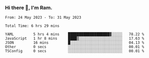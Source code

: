 ### Hi there 👋, I'm Ram.

<!--START_SECTION:waka-->

```text
From: 24 May 2023 - To: 31 May 2023

Total Time: 6 hrs 29 mins

YAML         5 hrs 4 mins    ███████████████████▓░░░░░   78.22 %
JavaScript   1 hr 8 mins     ████▒░░░░░░░░░░░░░░░░░░░░   17.63 %
JSON         16 mins         █░░░░░░░░░░░░░░░░░░░░░░░░   04.13 %
Other        0 secs          ░░░░░░░░░░░░░░░░░░░░░░░░░   00.01 %
TSConfig     0 secs          ░░░░░░░░░░░░░░░░░░░░░░░░░   00.01 %
```

<!--END_SECTION:waka-->
